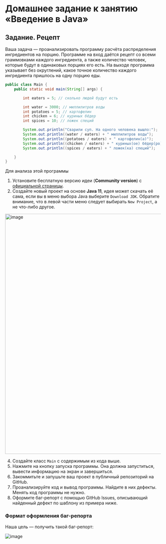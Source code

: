 # Домашнее задание к занятию «Введение в Java»

## Задание. Рецепт 

Ваша задача — проанализировать программу расчёта распределения ингредиентов на порцию. Программе на вход даётся рецепт со всеми граммовками каждого ингредиента, а также количество человек, которые будут в одинаковых порциях его есть. На выходе программа указывает без округлений, какое точное количество каждого ингредиента пришлось на одну порцию еды.

```java
public class Main {
    public static void main(String[] args) {

        int eaters = 5; // сколько людей будут есть

        int water = 3000; // миллилитров воды
        int potatoes = 5; // картофелин
        int chicken = 6; // куриных бёдер
        int spices = 10; // ложек специй

        System.out.println("Сварили суп. На одного человека вышло:");
        System.out.println((water / eaters) + " миллилитров воды");
        System.out.println((potatoes / eaters) + " картофелин(а)");
        System.out.println((chicken / eaters) + " куриных(ое) бёдер(ро)");
        System.out.println((spices / eaters) + " ложек(ка) специй");

    }
}
```

Для анализа этой программы

1. Установите бесплатную версию идеи (**Community version**) с [официальной страницы](https://www.jetbrains.com/idea/download).
2. Создайте новый проект на основе **Java 11**, идея может скачать её сама, если вы в меню выбора Java выберите `Download JDK`. Обратите внимание, что в левой части меню следует выбирать `New Project`, а не что-либо другое.

<img width="777" alt="image" src="https://user-images.githubusercontent.com/53707586/201871671-9b97a6f4-60dd-4b03-a949-32960d3e01a5.png">

4. Создайте класс `Main` с содержимым из кода выше.
5. Нажмите на кнопку запуска программы. Она должна запуститься, вывести информацию на экран и завершиться.
6. Закоммитьте и запушьте ваш проект в публичный репозиторий на GitHub.
7. Проанализируйте код и вывод программы. Найдите в них дефекты. Менять код программы не нужно.
8. Оформите баг-репорт с помощью GitHub Issues, описывающий найденный дефект по шаблону из примера ниже.

### Формат оформления баг-репорта
Наша цель — получить такой баг-репорт:

![image](https://user-images.githubusercontent.com/53707586/161832746-1c6c42d0-4d64-4d1d-9b05-47b80a3f4a25.png)
